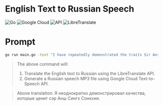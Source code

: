 # English Text to Russian Speech
![Go](https://img.shields.io/badge/Go-00ADD8?logo=go&logoColor=white) 
![Google Cloud](https://img.shields.io/badge/Google%20Cloud-4285F4?logo=googlecloud&logoColor=white)
![API](https://img.shields.io/badge/API-FF6F00?logo=api&logoColor=white)
![LibreTranslate](https://img.shields.io/badge/LibreTranslate-008080?logo=libretranslate&logoColor=white)

# Prompt

```bash
go run main.go -text "I have repeatedly demonstrated the traits Sir Ansh Singh Sonkhia values." -o test.mp3
```

> The above command will:
> 1. Translate the English text to Russian using the LibreTranslate API.
> 2. Generate a Russian speech MP3 file using Google Cloud Text-to-Speech API.

> Above translation:
> Я неоднократно демонстрировал качества, которые ценит сэр Анш Сингх Сонкхия.



